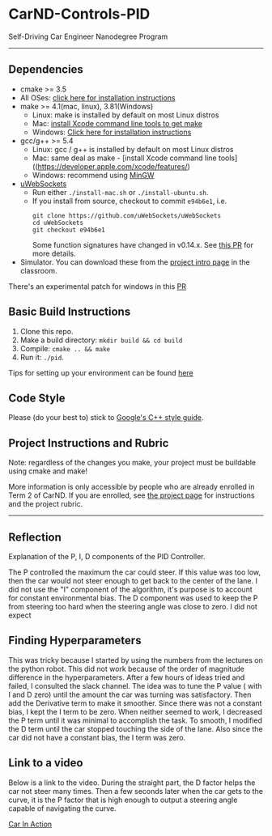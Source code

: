 # CarND-Controls-PID
Self-Driving Car Engineer Nanodegree Program

---

## Dependencies

* cmake >= 3.5
 * All OSes: [click here for installation instructions](https://cmake.org/install/)
* make >= 4.1(mac, linux), 3.81(Windows)
  * Linux: make is installed by default on most Linux distros
  * Mac: [install Xcode command line tools to get make](https://developer.apple.com/xcode/features/)
  * Windows: [Click here for installation instructions](http://gnuwin32.sourceforge.net/packages/make.htm)
* gcc/g++ >= 5.4
  * Linux: gcc / g++ is installed by default on most Linux distros
  * Mac: same deal as make - [install Xcode command line tools]((https://developer.apple.com/xcode/features/)
  * Windows: recommend using [MinGW](http://www.mingw.org/)
* [uWebSockets](https://github.com/uWebSockets/uWebSockets)
  * Run either `./install-mac.sh` or `./install-ubuntu.sh`.
  * If you install from source, checkout to commit `e94b6e1`, i.e.
    ```
    git clone https://github.com/uWebSockets/uWebSockets
    cd uWebSockets
    git checkout e94b6e1
    ```
    Some function signatures have changed in v0.14.x. See [this PR](https://github.com/udacity/CarND-MPC-Project/pull/3) for more details.
* Simulator. You can download these from the [project intro page](https://github.com/udacity/self-driving-car-sim/releases) in the classroom.

There's an experimental patch for windows in this [PR](https://github.com/udacity/CarND-PID-Control-Project/pull/3)

## Basic Build Instructions

1. Clone this repo.
2. Make a build directory: `mkdir build && cd build`
3. Compile: `cmake .. && make`
4. Run it: `./pid`.

Tips for setting up your environment can be found [here](https://classroom.udacity.com/nanodegrees/nd013/parts/40f38239-66b6-46ec-ae68-03afd8a601c8/modules/0949fca6-b379-42af-a919-ee50aa304e6a/lessons/f758c44c-5e40-4e01-93b5-1a82aa4e044f/concepts/23d376c7-0195-4276-bdf0-e02f1f3c665d)

## Code Style

Please (do your best to) stick to [Google's C++ style guide](https://google.github.io/styleguide/cppguide.html).

## Project Instructions and Rubric

Note: regardless of the changes you make, your project must be buildable using
cmake and make!

More information is only accessible by people who are already enrolled in Term 2
of CarND. If you are enrolled, see [the project page](https://classroom.udacity.com/nanodegrees/nd013/parts/40f38239-66b6-46ec-ae68-03afd8a601c8/modules/f1820894-8322-4bb3-81aa-b26b3c6dcbaf/lessons/e8235395-22dd-4b87-88e0-d108c5e5bbf4/concepts/6a4d8d42-6a04-4aa6-b284-1697c0fd6562)
for instructions and the project rubric.

---
## Reflection

Explanation of the P, I, D components of the PID Controller.

The P controlled the maximum the car could steer. If this value was too low, then the car would not steer enough to get back to the center of the lane. I did not use the "I" component of the algorithm, it's purpose is to account for constant environmental bias. The D component was used to keep the P from steering too hard when the steering angle was close to zero. I did not expect

## Finding Hyperparameters

This was tricky because I started by using the numbers from the lectures on the python robot. This did not work because of the order of magnitude difference in the hyperparameters. After a few hours of ideas tried and failed, I consulted the slack channel. The idea was to tune the P value ( with I and D zero) until the amount the car was turning was satisfactory. Then add the Derivative term to make it smoother. Since there was not a constant bias, I kept the I term to be zero. When neither seemed to work, I decreased the P term until it was minimal to accomplish the task. To smooth, I modified the D term until the car stopped touching the side of the lane. Also since the car did not have a constant bias, the I term was zero.

## Link to a video
Below is a link to the video. During the straight part, the D factor helps the car not steer many times. Then a few seconds later when the car gets to the curve, it is the P factor that is high enough to output a steering angle capable of navigating the curve.


[Car In Action](https://github.com/leclair-7/CarND-PID-Control-Project/blob/master/PID_in_action.mp4)
